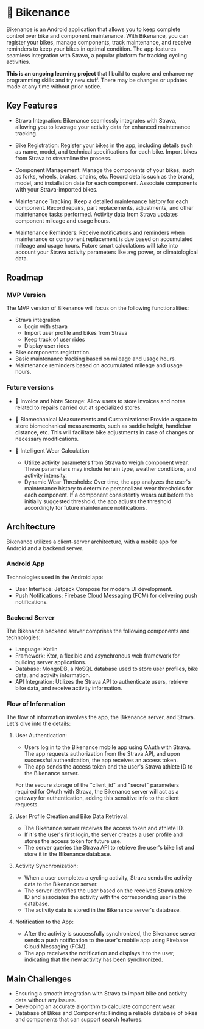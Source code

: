 # 🚴‍ Bikenance

Bikenance is an Android application that allows you to keep complete control over bike and component maintenance. With Bikenance, you can register your bikes, manage components, track maintenance, and receive reminders to keep your bikes in optimal condition. The app features seamless integration with Strava, a popular platform for tracking cycling activities.

**This is an ongoing learning project** that I build to explore and enhance my programming skills and try new stuff. There may be changes or updates made at any time without prior notice.

## Key Features

- Strava Integration: Bikenance seamlessly integrates with Strava, allowing you to leverage your activity data for enhanced maintenance tracking.

- Bike Registration: Register your bikes in the app, including details such as name, model, and technical specifications for each bike. Import bikes from Strava to streamline the process.

- Component Management: Manage the components of your bikes, such as forks, wheels, brakes, chains, etc. Record details such as the brand, model, and installation date for each component. Associate components with your Strava-imported bikes.

- Maintenance Tracking: Keep a detailed maintenance history for each component. Record repairs, part replacements, adjustments, and other maintenance tasks performed. Activity data from Strava updates component mileage and usage hours.

- Maintenance Reminders: Receive notifications and reminders when maintenance or component replacement is due based on accumulated mileage and usage hours. Futore smart calculations will take into account your Strava activity parameters like avg power, or climatological data.


## Roadmap

### MVP Version

The MVP version of Bikenance will focus on the following functionalities:

- Strava integration
    - Login with strava
    - Import user profile and bikes from Strava
    - Keep track of user rides
    - Display user rides
- Bike components registration.
- Basic maintenance tracking based on mileage and usage hours.
- Maintenance reminders based on accumulated mileage and usage hours.

### Future versions

- 📄 Invoice and Note Storage: Allow users to store invoices and notes related to repairs carried out at specialized stores.

- 📏 Biomechanical Measurements and Customizations: Provide a space to store biomechanical measurements, such as saddle height, handlebar distance, etc. This will facilitate bike adjustments in case of changes or necessary modifications.

- 🧠 Intelligent Wear Calculation
    - Utilize activity parameters from Strava to weigh component wear. These parameters may include terrain type, weather conditions, and activity intensity.
    - Dynamic Wear Thresholds: Over time, the app analyzes the user's maintenance history to determine personalized wear thresholds for each component. If a component consistently wears out before the initially suggested threshold, the app adjusts the threshold accordingly for future maintenance notifications.

## Architecture

Bikenance utilizes a client-server architecture, with a mobile app for Android and a backend server.

### Android App

Technologies used in the Android app:
- User Interface: Jetpack Compose for modern UI development.
- Push Notifications: Firebase Cloud Messaging (FCM) for delivering push notifications.

### Backend Server

The Bikenance backend server comprises the following components and technologies:

- Language: Kotlin
- Framework: Ktor, a flexible and asynchronous web framework for building server applications.
- Database: MongoDB, a NoSQL database used to store user profiles, bike data, and activity information.
- API Integration: Utilizes the Strava API to authenticate users, retrieve bike data, and receive activity information.


### Flow of Information

The flow of information involves the app, the Bikenance server, and Strava. Let's dive into the details:

1. User Authentication:
    - Users log in to the Bikenance mobile app using OAuth with Strava. The app requests authorization from the Strava API, and upon successful authentication, the app receives an access token.
    - The app sends the access token and the user's Strava athlete ID to the Bikenance server.

   For the secure storage of the "client_id" and "secret" parameters required for OAuth with Strava, the Bikenance server will act as a gateway for authentication, adding this sensitive info to the client requests.

2. User Profile Creation and Bike Data Retrieval:
    - The Bikenance server receives the access token and athlete ID.
    - If it's the user's first login, the server creates a user profile and stores the access token for future use.
    - The server queries the Strava API to retrieve the user's bike list and store it in the Bikenance database.

3. Activity Synchronization:
    - When a user completes a cycling activity, Strava sends the activity data to the Bikenance server.
    - The server identifies the user based on the received Strava athlete ID and associates the activity with the corresponding user in the database.
    - The activity data is stored in the Bikenance server's database.

4. Notification to the App:
    - After the activity is successfully synchronized, the Bikenance server sends a push notification to the user's mobile app using Firebase Cloud Messaging (FCM).
    - The app receives the notification and displays it to the user, indicating that the new activity has been synchronized.


## Main Challenges

- Ensuring a smooth integration with Strava to import bike and activity data without any issues.
- Developing an accurate algorithm to calculate component wear.
- Database of Bikes and Components: Finding a reliable database of bikes and components that can support search features.



